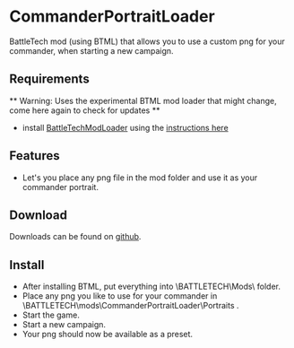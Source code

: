 # CommanderPortraitLoader
BattleTech mod (using BTML) that allows you to use a custom png for your commander, when starting a new campaign.

## Requirements
** Warning: Uses the experimental BTML mod loader that might change, come here again to check for updates **

* install [BattleTechModLoader](https://github.com/Mpstark/BattleTechModLoader/releases) using the [instructions here](https://github.com/Mpstark/BattleTechModLoader)

## Features
- Let's you place any png file in the mod folder and use it as your commander portrait.

## Download

Downloads can be found on [github](https://github.com/Morphyum/CommanderPortraitLoader/releases).

## Install
- After installing BTML, put  everything into \BATTLETECH\Mods\ folder.
- Place any png you like to use for your commander in \BATTLETECH\mods\CommanderPortraitLoader\Portraits .
- Start the game.
- Start a new campaign.
- Your png should now be available as a preset.

